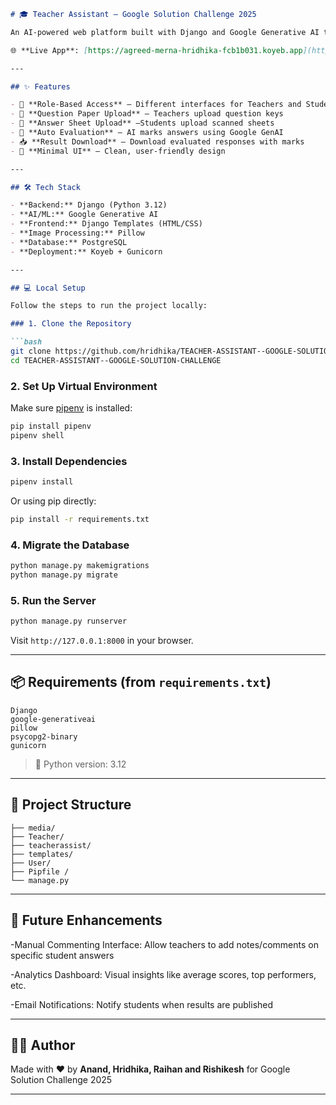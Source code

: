 

```markdown
# 🎓 Teacher Assistant – Google Solution Challenge 2025

An AI-powered web platform built with Django and Google Generative AI to streamline exam evaluation — from uploading question papers to evaluating answer sheets and generating results. Developed as part of the **Google Solution Challenge 2025**.

🌐 **Live App**: [https://agreed-merna-hridhika-fcb1b031.koyeb.app](https://agreed-merna-hridhika-fcb1b031.koyeb.app)

---

## ✨ Features

- 🔐 **Role-Based Access** – Different interfaces for Teachers and Students
- 📄 **Question Paper Upload** – Teachers upload question keys
- 📸 **Answer Sheet Upload** –Students upload scanned sheets
- 🤖 **Auto Evaluation** – AI marks answers using Google GenAI
- 📥 **Result Download** – Download evaluated responses with marks
- 🧠 **Minimal UI** – Clean, user-friendly design

---

## 🛠️ Tech Stack

- **Backend:** Django (Python 3.12)
- **AI/ML:** Google Generative AI
- **Frontend:** Django Templates (HTML/CSS)
- **Image Processing:** Pillow
- **Database:** PostgreSQL
- **Deployment:** Koyeb + Gunicorn

---

## 💻 Local Setup

Follow the steps to run the project locally:

### 1. Clone the Repository

```bash
git clone https://github.com/hridhika/TEACHER-ASSISTANT--GOOGLE-SOLUTION-CHALLENGE.git
cd TEACHER-ASSISTANT--GOOGLE-SOLUTION-CHALLENGE
```

### 2. Set Up Virtual Environment

Make sure [pipenv](https://pipenv.pypa.io/en/latest/) is installed:

```bash
pip install pipenv
pipenv shell
```

### 3. Install Dependencies

```bash
pipenv install
```

Or using pip directly:

```bash
pip install -r requirements.txt
```

### 4. Migrate the Database

```bash
python manage.py makemigrations
python manage.py migrate
```

### 5. Run the Server

```bash
python manage.py runserver
```

Visit `http://127.0.0.1:8000` in your browser.

---

## 📦 Requirements (from `requirements.txt`)

```
Django
google-generativeai
pillow
psycopg2-binary
gunicorn
```

> 🔧 Python version: 3.12

---

## 📁 Project Structure

```
├── media/
├── Teacher/                 
├── teacherassist/          
├── templates/               
├── User/               
├── Pipfile / 
└── manage.py
```

---

## 🚀 Future Enhancements

-Manual Commenting Interface: Allow teachers to add notes/comments on specific student answers

-Analytics Dashboard: Visual insights like average scores, top performers, etc.

-Email Notifications: Notify students when results are published

---

## 🧑‍💻 Author

Made with ❤️ by **Anand, Hridhika, Raihan and Rishikesh** for Google Solution Challenge 2025

---

